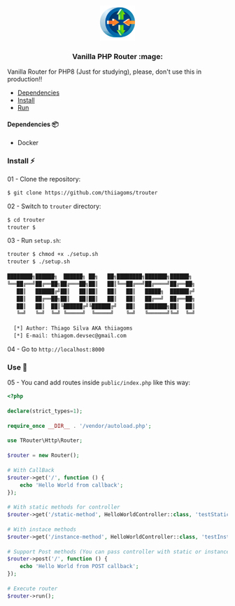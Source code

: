 <p align="center">
  <a href="https://github.com/thiiagoms/trouter">
    <img src="assets/router.png" alt="Logo" width="80" height="80">
  </a>
     <h3 align="center">Vanilla PHP Router :mage:</h3>
</p>

Vanilla Router for PHP8 (Just for studying), please, don't use this in production!!

- [Dependencies](#Dependencies)
- [Install](#Install)
- [Run](#Run)

#### Dependencies :package:
- Docker

### 
### Install :zap:
01 - Clone the repository:
```bash
$ git clone https://github.com/thiiagoms/trouter
```

02 - Switch to `trouter` directory:
```bash
$ cd trouter
trouter $
```

03 - Run `setup.sh`:
```bash
trouter $ chmod +x ./setup.sh
trouter $ ./setup.sh

████████╗██████╗  ██████╗ ██╗   ██╗████████╗███████╗██████╗ 
╚══██╔══╝██╔══██╗██╔═══██╗██║   ██║╚══██╔══╝██╔════╝██╔══██╗
   ██║   ██████╔╝██║   ██║██║   ██║   ██║   █████╗  ██████╔╝
   ██║   ██╔══██╗██║   ██║██║   ██║   ██║   ██╔══╝  ██╔══██╗
   ██║   ██║  ██║╚██████╔╝╚██████╔╝   ██║   ███████╗██║  ██║
   ╚═╝   ╚═╝  ╚═╝ ╚═════╝  ╚═════╝    ╚═╝   ╚══════╝╚═╝  ╚═╝

  [*] Author: Thiago Silva AKA thiiagoms
  [*] E-mail: thiagom.devsec@gmail.com
```

04 - Go to `http://localhost:8000`

### Use :hammer:

05 - You cand add routes inside `public/index.php` like this way:
```php
<?php

declare(strict_types=1);

require_once __DIR__ . '/vendor/autoload.php';

use TRouter\Http\Router;

$router = new Router();

# With CallBack
$router->get('/', function () {
    echo 'Hello World from callback';
});

# With static methods for controller
$router->get('/static-method', HelloWorldController::class, 'testStatic');

# With instace methods
$router->get('/instance-method', HelloWorldController::class, 'testInstance');

# Support Post methods (You can pass controller with static or instance methods)
$router->post('/', function () {
    echo 'Hello World from POST callback';
});

# Execute router
$router->run();
```